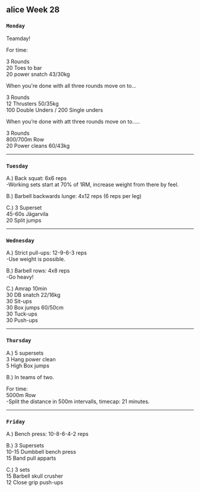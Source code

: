 ## alice Week 28   

### `Monday`     
Teamday! 


For time:  

3 Rounds  
20 Toes to bar  
20 power snatch 43/30kg  

When you're done with all three rounds move on to…   

3 Rounds  
12 Thrusters 50/35kg   
100 Double Unders / 200 Single unders   

When you’re done with att three rounds move on to…..   

3 Rounds  
800/700m Row   
20 Power cleans 60/43kg       
 

---
### `Tuesday`

A.) Back squat: 6x6 reps  
-Working sets start at 70% of 1RM, increase weight from there by feel.  

B.) Barbell backwards lunge: 4x12 reps (6 reps per leg)   

C.) 3 Superset   
45-60s Jägarvila       
20 Split jumps   


----
### `Wednesday`
A.) Strict pull-ups: 12-9-6-3 reps   
-Use weight is possible.  

B.) Barbell rows: 4x8 reps   
-Go heavy!  

C.) Amrap 10min  
30 DB snatch 22/16kg   
30 Sit-ups  
30 Box jumps 60/50cm    
30 Tuck-ups  
30 Push-ups      


----
### `Thursday`  

A.) 5 supersets   
3 Hang power clean   
5 High Box jumps   

B.) In teams of two.   

For time:   
5000m Row   
-Split the distance in 500m intervalls, timecap: 21 minutes.   
  

---
### `Friday` 
A.) Bench press: 10-8-6-4-2 reps   

B.) 3 Supersets   
10-15 Dumbbell bench press   
15 Band pull apparts   

C.) 3 sets   
15 Barbell skull crusher  
12 Close grip push-ups    